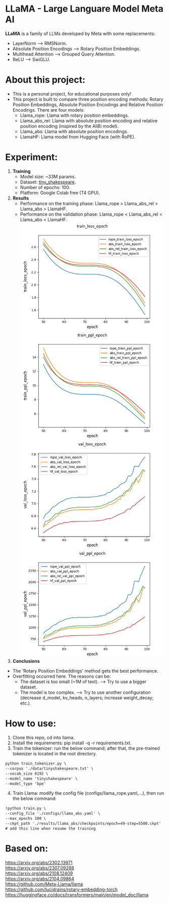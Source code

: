 # LLaMA - Large Languare Model Meta AI
**LLaMA** is a family of LLMs developed by Meta with some replacements:
- LayerNorm ⟶ RMSNorm.
- Absolute Position Encodings ⟶ Rotary Position Embeddings.
- Multihead Attention ⟶ Grouped Query Attention.
- ReLU ⟶ SwiGLU.
# About this project:
- This is a personal project, for educational purposes only!
- This project is built to compare three position encoding methods: Rotary Position Embeddings, Absolute Position Encodings and Relative Position Encodings. There are four models:
   - Llama_rope: Llama with rotary position embeddings.
   - Llama_abs_rel: Llama with absolute position encoding and relative position encoding (inspired by the AliBi model).
   - Llama_abs: Llama with absolute position encodings.
   - LlamaHF: Llama model from Hugging Face (with RoPE).
# Experiment:
1. **Training**
   - Model size: ~33M params.
   - Dataset: [tiny_shakespeare](data/tinyshakespeare.txt).
   - Number of epochs: 100.
   - Platform: Google Colab free (T4 GPU).
2. **Results**
   - Performance on the training phase: Llama_rope > Llama_abs_rel > Llama_abs > LlamaHF.
   - Performance on the validation phase: Llama_rope < Llama_abs_rel < Llama_abs < LlamaHF.
   ![image](results/epoch_100/train_loss_epoch.png) \
   ![image](results/epoch_100/train_ppl_epoch.png) \
   ![image](results/epoch_100/val_loss_epoch.png) \
   ![image](results/epoch_100/val_ppl_epoch.png)
3. **Conclusions**
- The 'Rotary Position Embeddings' method gets the best performance.
- Overfitting occurred here. The reasons can be:
  - The dataset is too small (~1M of text). ⟶ Try to use a bigger dataset.
  - The model is too complex. ⟶ Try to use another configuration (decrease d_model, kv_heads, n_layers; increase weight_decay; etc.).
# How to use:
1. Clone this repo, cd into llama.
2. Install the requirements: pip install -q -r requirements.txt.
3. Train the tokenizer: run the below command; after that, the pre-trained tokenizer is located in the root directory.
```
python train_tokenizer.py \
--corpus './data/tinyshakespeare.txt' \
--vocab_size 8192 \
--model_name 'tinyshakespeare' \
--model_type 'bpe'
```
4. Train Llama: modify the config file (configs/llama_rope.yaml,...), then run the below command:
```
!python train.py \
--config_file './configs/llama_abs.yaml' \
--max_epochs 100 \
--ckpt_path './results/llama_abs/checkpoints/epoch=49-step=5500.ckpt' # add this line when resume the training
```
# Based on:
https://arxiv.org/abs/2302.13971 \
https://arxiv.org/abs/2307.09288 \
https://arxiv.org/abs/2108.12409 \
https://arxiv.org/abs/2104.09864 \
https://github.com/Meta-Llama/llama \
https://github.com/lucidrains/rotary-embedding-torch \
https://huggingface.co/docs/transformers/main/en/model_doc/llama
